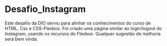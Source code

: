 # Desafio_Instagram
Este desafio da DIO serviu para alinhar os conhecimentos do curso de HTML, Css e CSS-Flexbox.
Foi criado uma página similar ao login/logout do Instagram, usando os recursos do Flexbox.
Qualquer sugestão de melhoria será bem vinda.
